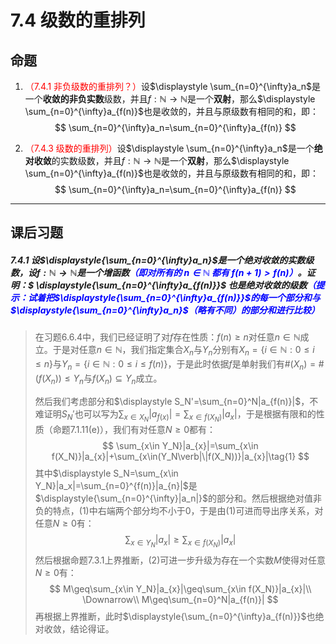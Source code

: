 # 7.4 级数的重排列

## 命题

1. <font color=red>（7.4.1 非负级数的重排列？）</font>设$\displaystyle \sum_{n=0}^{\infty}a_n$是一个**收敛的非负实数**级数，并且$f:\mathbb N\to\mathbb N$是一个**双射**，那么$\displaystyle \sum_{n=0}^{\infty}a_{f(n)}$也是收敛的，并且与原级数有相同的和，即：
   $$
   \sum_{n=0}^{\infty}a_n=\sum_{n=0}^{\infty}a_{f(n)}
   $$
   
2. <font color=red>（7.4.3 级数的重排列）</font>设$\displaystyle \sum_{n=0}^{\infty}a_n$是一个**绝对收敛**的实数级数，并且$f:\mathbb N\to\mathbb N$是一个**双射**，那么$\displaystyle \sum_{n=0}^{\infty}a_{f(n)}$也是收敛的，并且与原级数有相同的和，即：
   $$
   \sum_{n=0}^{\infty}a_n=\sum_{n=0}^{\infty}a_{f(n)}
   $$
   

---

## 课后习题

##### 7.4.1 设$\displaystyle{\sum_{n=0}^{\infty}a_n}$是一个绝对收敛的实数级数，设$f:\mathbb N\to \mathbb N$是一个增函数<font color=blue>（即对所有的 $n\in \mathbb N$ 都有 $f(n+1)>f(n)$）</font>。证明：$ \displaystyle{\sum_{n=0}^{\infty}a_{f(n)}}$ 也是绝对收敛的级数<font color=blue>（提示：试着把$\displaystyle{\sum_{n=0}^{\infty}a_{f(n)}}$的每一个部分和与$\displaystyle{\sum_{n=0}^{\infty}a_n}$（略有不同）的部分和进行比较）</font>

> 在习题6.6.4中，我们已经证明了对$f$存在性质：$f(n)\geq n$对任意$n\in\mathbb N$成立。于是对任意$n\in\mathbb N$，我们指定集合$X_n$与$Y_n$分别有$X_n=\{i\in\mathbb N:0\leq i\leq n\}$与$Y_n=\{i\in\mathbb N:0\leq i\leq f(n)\}$，于是此时依据$f$是单射我们有$\#(X_n)=\#(f(X_n))\leq Y_n$与$f(X_n)\subseteq Y_n$成立。
>
> 然后我们考虑部分和$\displaystyle S_N'=\sum_{n=0}^N|a_{f(n)}|$，不难证明$S_N'$也可以写为$\displaystyle \sum_{x\in X_N}|a_{f(x)}|=\sum_{x\in f(X_N)}|a_{x}|$，于是根据有限和的性质（命题7.1.11(e)），我们有对任意$N\geq 0$都有：
> $$
> \sum_{x\in Y_N}|a_{x}|=\sum_{x\in f(X_N)}|a_{x}|+\sum_{x\in(Y_N\verb|\|f(X_N))}|a_{x}|\tag{1}
> $$
> 其中$\displaystyle S_N=\sum_{x\in Y_N}|a_x|=\sum_{n=0}^{f(n)}|a_{n}|$是$\displaystyle{\sum_{n=0}^{\infty}|a_n|}$的部分和。然后根据绝对值非负的特点，$(1)$中右端两个部分均不小于$0$，于是由$(1)$可进而导出序关系，对任意$N\geq 0$有：
> $$
> \sum_{x\in Y_N}|a_{x}|\geq\sum_{x\in f(X_N)}|a_{x}|\tag{2}
> $$
> 然后根据命题7.3.1上界推断，$(2)$可进一步升级为存在一个实数$M$使得对任意$N\geq 0$有：
> $$
> M\geq\sum_{x\in Y_N}|a_{x}|\geq\sum_{x\in f(X_N)}|a_{x}|\\
> \Downarrow\\
> M\geq\sum_{n=0}^N|a_{f(n)}|
> $$
> 再根据上界推断，此时$\displaystyle{\sum_{n=0}^{\infty}a_{f(n)}}$也绝对收敛，结论得证。

